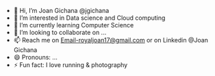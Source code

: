 - 👋 Hi, I’m Joan Gichana @jgichana
- 👀 I’m interested in Data science and Cloud computing
- 🌱 I’m currently learning Computer Science 
- 💞️ I’m looking to collaborate on ...
- 📫 Reach me on Email-royaljoan17@gmail.com or on Linkedin @Joan Gichana
- 😄 Pronouns: ...
- ⚡ Fun fact: I love running & photography

<!---
jgichana/jgichana is a ✨ special ✨ repository because its `README.md` (this file) appears on your GitHub profile.
You can click the Preview link to take a look at your changes.
--->
